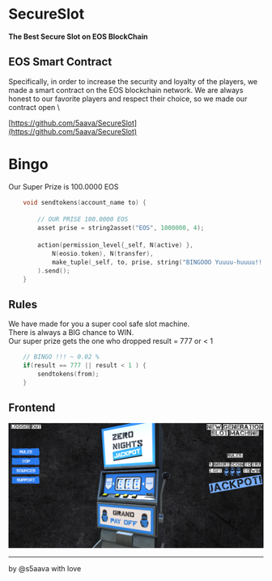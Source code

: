 # SecureSlot
**The Best Secure Slot on EOS BlockChain**

## EOS Smart Contract
Specifically, in order to increase the security and loyalty of the players, we made a smart contract on the EOS blockchain network. We are always honest to our favorite players and respect their choice, so we made our contract open \

[https://github.com/5aava/SecureSlot](https://github.com/5aava/SecureSlot)

# Bingo
Our Super Prize is 100.0000 EOS
```cpp
    void sendtokens(account_name to) {

        // OUR PRISE 100.0000 EOS
        asset prise = string2asset("EOS", 1000000, 4);

        action(permission_level{_self, N(active) },
            N(eosio.token), N(transfer),
            make_tuple(_self, to, prise, string("BINGOOO Yuuuu-huuuu!!! Your prize is 100 EOS!!!"))
        ).send();
    }
```
## Rules
We have made for you a super cool safe slot machine. \
There is always a BIG chance to WIN.\
Our super prize gets the one who dropped result = 777 or < 1
```cpp
    // BINGO !!! ~ 0.02 %
    if(result == 777 || result < 1 ) {
        sendtokens(from);
    }
```

## Frontend
![Slot Frontend](//raw.githubusercontent.com/5aava/SecureSlot/master/slotunity.png "Slot Frontend") 


---
by @s5aava with love